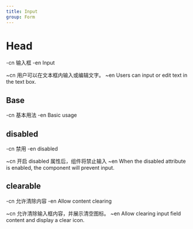 ```yaml
---
title: Input
group: Form
---
```


# Head

-cn 输入框
-en Input

~cn 用户可以在文本框内输入或编辑文字。
~en Users can input or edit text in the text box.

## Base

-cn 基本用法
-en Basic usage

<code src="./__example__/s-001-base.tsx"></code>

## disabled

-cn 禁用
-en disabled

~cn 开启 disabled 属性后，组件将禁止输入
~en When the disabled attribute is enabled, the component will prevent input.

<code src="./__example__/s-002-disabled.tsx"></code>

## clearable

-cn 允许清除内容
-en Allow content clearing

~cn 允许清除输入框内容，并展示清空图标。
~en Allow clearing input field content and display a clear icon.

<code src="./__example__/s-002-disabled.tsx"></code>
